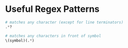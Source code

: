 # Useful Regex Patterns

```python
# matches any character (except for line terminators)
.*?

# matches any characters in front of symbol
\(symbol)(.*)
```

